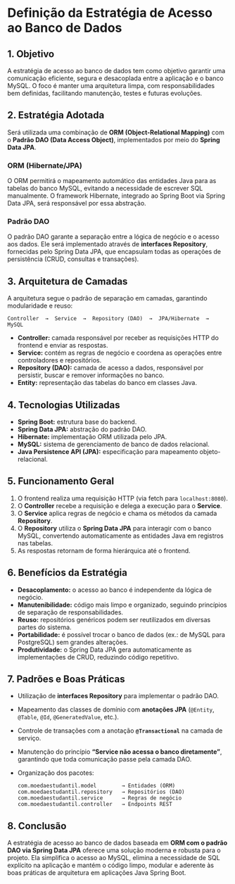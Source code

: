 # Definição da Estratégia de Acesso ao Banco de Dados

## 1. Objetivo

A estratégia de acesso ao banco de dados tem como objetivo garantir uma comunicação eficiente, segura e desacoplada entre a aplicação e o banco MySQL. O foco é manter uma arquitetura limpa, com responsabilidades bem definidas, facilitando manutenção, testes e futuras evoluções.

## 2. Estratégia Adotada

Será utilizada uma combinação de **ORM (Object-Relational Mapping)** com o **Padrão DAO (Data Access Object)**, implementados por meio do **Spring Data JPA**.

### ORM (Hibernate/JPA)

O ORM permitirá o mapeamento automático das entidades Java para as tabelas do banco MySQL, evitando a necessidade de escrever SQL manualmente. O framework Hibernate, integrado ao Spring Boot via Spring Data JPA, será responsável por essa abstração.

### Padrão DAO

O padrão DAO garante a separação entre a lógica de negócio e o acesso aos dados. Ele será implementado através de **interfaces Repository**, fornecidas pelo Spring Data JPA, que encapsulam todas as operações de persistência (CRUD, consultas e transações).

## 3. Arquitetura de Camadas

A arquitetura segue o padrão de separação em camadas, garantindo modularidade e reuso:

```
Controller  →  Service  →  Repository (DAO)  →  JPA/Hibernate  →  MySQL
```

* **Controller:** camada responsável por receber as requisições HTTP do frontend e enviar as respostas.
* **Service:** contém as regras de negócio e coordena as operações entre controladores e repositórios.
* **Repository (DAO):** camada de acesso a dados, responsável por persistir, buscar e remover informações no banco.
* **Entity:** representação das tabelas do banco em classes Java.

## 4. Tecnologias Utilizadas

* **Spring Boot:** estrutura base do backend.
* **Spring Data JPA:** abstração do padrão DAO.
* **Hibernate:** implementação ORM utilizada pelo JPA.
* **MySQL:** sistema de gerenciamento de banco de dados relacional.
* **Java Persistence API (JPA):** especificação para mapeamento objeto-relacional.

## 5. Funcionamento Geral

1. O frontend realiza uma requisição HTTP (via fetch para `localhost:8080`).
2. O **Controller** recebe a requisição e delega a execução para o **Service**.
3. O **Service** aplica regras de negócio e chama os métodos da camada **Repository**.
4. O **Repository** utiliza o **Spring Data JPA** para interagir com o banco MySQL, convertendo automaticamente as entidades Java em registros nas tabelas.
5. As respostas retornam de forma hierárquica até o frontend.

## 6. Benefícios da Estratégia

* **Desacoplamento:** o acesso ao banco é independente da lógica de negócio.
* **Manutenibilidade:** código mais limpo e organizado, seguindo princípios de separação de responsabilidades.
* **Reuso:** repositórios genéricos podem ser reutilizados em diversas partes do sistema.
* **Portabilidade:** é possível trocar o banco de dados (ex.: de MySQL para PostgreSQL) sem grandes alterações.
* **Produtividade:** o Spring Data JPA gera automaticamente as implementações de CRUD, reduzindo código repetitivo.

## 7. Padrões e Boas Práticas

* Utilização de **interfaces Repository** para implementar o padrão DAO.
* Mapeamento das classes de domínio com **anotações JPA** (`@Entity`, `@Table`, `@Id`, `@GeneratedValue`, etc.).
* Controle de transações com a anotação **`@Transactional`** na camada de serviço.
* Manutenção do princípio **“Service não acessa o banco diretamente”**, garantindo que toda comunicação passe pela camada DAO.
* Organização dos pacotes:

  ```
  com.moedaestudantil.model        → Entidades (ORM)
  com.moedaestudantil.repository   → Repositórios (DAO)
  com.moedaestudantil.service      → Regras de negócio
  com.moedaestudantil.controller   → Endpoints REST
  ```

## 8. Conclusão

A estratégia de acesso ao banco de dados baseada em **ORM com o padrão DAO via Spring Data JPA** oferece uma solução moderna e robusta para o projeto. Ela simplifica o acesso ao MySQL, elimina a necessidade de SQL explícito na aplicação e mantém o código limpo, modular e aderente às boas práticas de arquitetura em aplicações Java Spring Boot.
